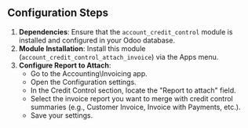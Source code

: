 ## Configuration Steps

1. **Dependencies**: Ensure that the `account_credit_control` module is installed and configured in your Odoo database.
2. **Module Installation**: Install this module (`account_credit_control_attach_invoice`) via the Apps menu.
3. **Configure Report to Attach**:
    - Go to the Accounting\Invoicing app.
    - Open the Configuration settings.
    - In the Credit Control section, locate the "Report to attach" field.
    - Select the invoice report you want to merge with credit control summaries (e.g., Customer Invoice, Invoice with Payments, etc.).
    - Save your settings.
